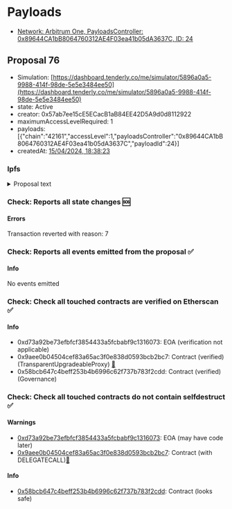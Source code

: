 # Payloads

- [Network: Arbitrum One, PayloadsController: 0x89644CA1bB8064760312AE4F03ea41b05dA3637C, ID: 24](/reports/payloads/42161/0x89644CA1bB8064760312AE4F03ea41b05dA3637C/24.md)

## Proposal 76

- Simulation: [https://dashboard.tenderly.co/me/simulator/5896a0a5-9988-414f-98de-5e5e3484ee50](https://dashboard.tenderly.co/me/simulator/5896a0a5-9988-414f-98de-5e5e3484ee50)
- state: Active
- creator: 0x57ab7ee15cE5ECacB1aB84EE42D5A9d0d8112922
- maximumAccessLevelRequired: 1
- payloads: [{"chain":"42161","accessLevel":1,"payloadsController":"0x89644CA1bB8064760312AE4F03ea41b05dA3637C","payloadId":24}]
- createdAt: [15/04/2024, 18:38:23](https://etherscan.io/tx/0x8dc665e05507787ae5f87074de1821732b21e5e00d3bec117bb2f2364cffdef4)

### Ipfs

<details>
  <summary>Proposal text</summary>
  
  
## Simple Summary

This AIP seeks to add Ether.fi Liquid Restaking Token weETH to Aave V3 Arbitrum.

## Motivation

eETH is an LRT that allows users to stake their ETH, accrue staking rewards, and receive additional rewards through native restaking on EigenLayer.

Ether.fi has also launched eETH on Arbitrum, allowing users on the L2 to get exposure to the LRT yield and points. As weETH has already been approved for onboarding to Aave v3 Ethereum by the DAO, this proposal aims to extend the onboarding of weETH to Aave v3 Arbitrum.

## Specification

The table below illustrates the configured risk parameters for **weETH**

| Parameter                          |                                                                                                                Value |
| ---------------------------------- | -------------------------------------------------------------------------------------------------------------------: |
| Isolation Mode                     |                                                                                                                 true |
| Borrowable                         |                                                                                                              ENABLED |
| Collateral Enabled                 |                                                                                                                 true |
| Supply Cap (weETH)                 |                                                                                                                1,000 |
| Borrow Cap (weETH)                 |                                                                                                                  100 |
| Debt Ceiling                       |                                                                                                                USD 0 |
| LTV                                |                                                                                                               72.5 % |
| LT                                 |                                                                                                                 75 % |
| Liquidation Bonus                  |                                                                                                                7.5 % |
| Liquidation Protocol Fee           |                                                                                                                 10 % |
| Reserve Factor                     |                                                                                                                 15 % |
| Base Variable Borrow Rate          |                                                                                                                  0 % |
| Variable Slope 1                   |                                                                                                                  7 % |
| Variable Slope 2                   |                                                                                                                300 % |
| Uoptimal                           |                                                                                                                 45 % |
| Stable Borrowing                   |                                                                                                             DISABLED |
| Stable Slope1                      |                                                                                                                  7 % |
| Stable Slope2                      |                                                                                                                300 % |
| Base Stable Rate Offset            |                                                                                                                  2 % |
| Stable Rate Excess Offset          |                                                                                                                 20 % |
| Optimal Stable To Total Debt Ratio |                                                                                                                 20 % |
| Flashloanable                      |                                                                                                              ENABLED |
| Siloed Borrowing                   |                                                                                                             DISABLED |
| Borrowable in Isolation            |                                                                                                             DISABLED |
| Oracle                             | [0x517276B5972C4Db7E88B9F76Ee500E888a2D73C3](https://arbiscan.io/address/0x517276B5972C4Db7E88B9F76Ee500E888a2D73C3) |

## References

- Implementation: [AaveV3Arbitrum](https://github.com/bgd-labs/aave-proposals-v3/blob/cb2ebc8db9790d41bb20243fe74e084cf8d14e9f/src/20240409_AaveV3Arbitrum_WeETHArbitrumOnboarding/AaveV3Arbitrum_WeETHArbitrumOnboarding_20240409.sol)
- Tests: [AaveV3Arbitrum](https://github.com/bgd-labs/aave-proposals-v3/blob/cb2ebc8db9790d41bb20243fe74e084cf8d14e9f/src/20240409_AaveV3Arbitrum_WeETHArbitrumOnboarding/AaveV3Arbitrum_WeETHArbitrumOnboarding_20240409.t.sol)
- [Snapshot](direct-to-aip)
- [Discussion](https://governance.aave.com/t/arfc-onboard-weeth-to-aave-v3-on-ethereum/16758/11)

## Copyright

Copyright and related rights waived via [CC0](https://creativecommons.org/publicdomain/zero/1.0/).

</details>

### Check: Reports all state changes :sos:

#### Errors

Transaction reverted with reason: 7

### Check: Reports all events emitted from the proposal :white_check_mark:

#### Info

No events emitted

### Check: Check all touched contracts are verified on Etherscan :white_check_mark:

#### Info

- 0xd73a92be73efbfcf3854433a5fcbabf9c1316073: EOA (verification not applicable)
- 0x9aee0b04504cef83a65ac3f0e838d0593bcb2bc7: Contract (verified) (TransparentUpgradeableProxy) [:ghost:](https://github.com/bgd-labs/aave-address-book "GovernanceV3Ethereum.GOVERNANCE")
- 0x58bcb647c4beff253b4b6996c62f737b783f2cdd: Contract (verified) (Governance) 

### Check: Check all touched contracts do not contain selfdestruct :white_check_mark:

#### Warnings

- [0xd73a92be73efbfcf3854433a5fcbabf9c1316073](https://etherscan.io/address/0xd73a92be73efbfcf3854433a5fcbabf9c1316073): EOA (may have code later)
- [0x9aee0b04504cef83a65ac3f0e838d0593bcb2bc7](https://etherscan.io/address/0x9aee0b04504cef83a65ac3f0e838d0593bcb2bc7): Contract (with DELEGATECALL)[:ghost:](https://github.com/bgd-labs/aave-address-book "GovernanceV3Ethereum.GOVERNANCE")

#### Info

- [0x58bcb647c4beff253b4b6996c62f737b783f2cdd](https://etherscan.io/address/0x58bcb647c4beff253b4b6996c62f737b783f2cdd): Contract (looks safe)

